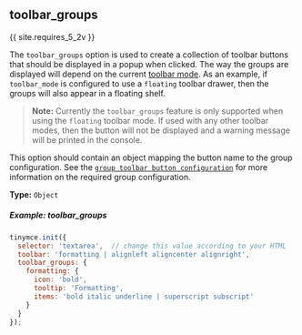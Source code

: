 ## toolbar_groups

{{ site.requires_5_2v }}

The `toolbar_groups` option is used to create a collection of toolbar buttons that should be displayed in a popup when clicked. The way the groups are displayed will depend on the current [toolbar mode](#toolbarmode). As an example, if `toolbar_mode` is configured to use a `floating` toolbar drawer, then the groups will also appear in a floating shelf.

> **Note:** Currently the `toolbar_groups` feature is only supported when using the `floating` toolbar mode. If used with any other toolbar modes, then the button will not be displayed and a warning message will be printed in the console.

This option should contain an object mapping the button name to the group configuration. See the [`group toolbar button configuration`]({{site.baseurl}}/ui-components/typesoftoolbarbuttons/#groupbutton) for more information on the required group configuration.

**Type:** `Object`

##### Example: toolbar_groups

```js
tinymce.init({
  selector: 'textarea',  // change this value according to your HTML
  toolbar: 'formatting | alignleft aligncenter alignright',
  toolbar_groups: {
    formatting: {
      icon: 'bold',
      tooltip: 'Formatting',
      items: 'bold italic underline | superscript subscript'
    }
  }
});
```